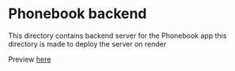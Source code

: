 # Phonebook backend

This directory contains backend server for the Phonebook app this directory is made to deploy the server on render

Preview [here](https://phonebook-service-iw57.onrender.com/)
